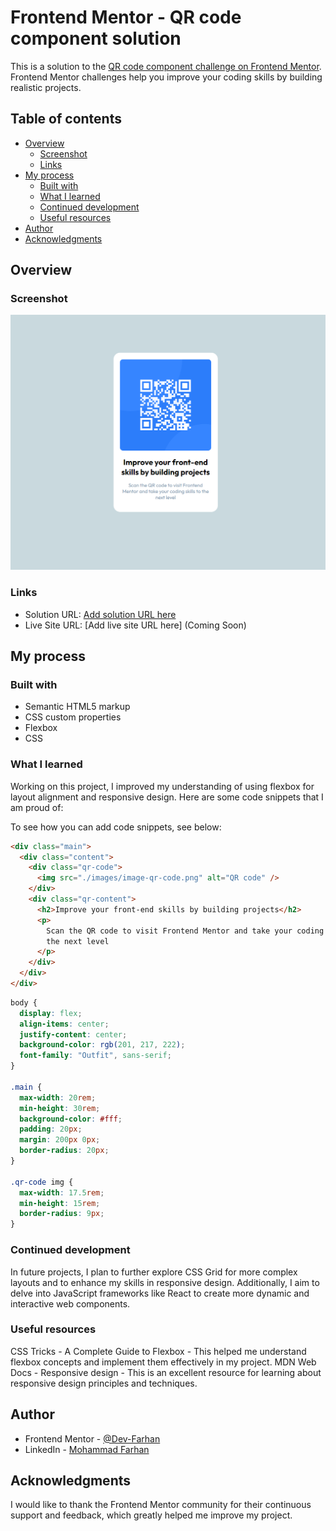 # Frontend Mentor - QR code component solution

This is a solution to the [QR code component challenge on Frontend Mentor](https://www.frontendmentor.io/challenges/qr-code-component-iux_sIO_H). Frontend Mentor challenges help you improve your coding skills by building realistic projects.

## Table of contents

- [Overview](#overview)
  - [Screenshot](#screenshot)
  - [Links](#links)
- [My process](#my-process)
  - [Built with](#built-with)
  - [What I learned](#what-i-learned)
  - [Continued development](#continued-development)
  - [Useful resources](#useful-resources)
- [Author](#author)
- [Acknowledgments](#acknowledgments)

## Overview

### Screenshot

![](./images/image.png)

### Links

- Solution URL: [Add solution URL here](https://github.com/Dev-Farhan/QR-Code-Component---Frontend-Mentor)
- Live Site URL: [Add live site URL here] (Coming Soon)

## My process

### Built with

- Semantic HTML5 markup
- CSS custom properties
- Flexbox
- CSS

### What I learned

Working on this project, I improved my understanding of using flexbox for layout alignment and responsive design. Here are some code snippets that I am proud of:

To see how you can add code snippets, see below:

```html
<div class="main">
  <div class="content">
    <div class="qr-code">
      <img src="./images/image-qr-code.png" alt="QR code" />
    </div>
    <div class="qr-content">
      <h2>Improve your front-end skills by building projects</h2>
      <p>
        Scan the QR code to visit Frontend Mentor and take your coding skills to
        the next level
      </p>
    </div>
  </div>
</div>
```

```css
body {
  display: flex;
  align-items: center;
  justify-content: center;
  background-color: rgb(201, 217, 222);
  font-family: "Outfit", sans-serif;
}

.main {
  max-width: 20rem;
  min-height: 30rem;
  background-color: #fff;
  padding: 20px;
  margin: 200px 0px;
  border-radius: 20px;
}

.qr-code img {
  max-width: 17.5rem;
  min-height: 15rem;
  border-radius: 9px;
}
```

### Continued development

In future projects, I plan to further explore CSS Grid for more complex layouts and to enhance my skills in responsive design. Additionally, I aim to delve into JavaScript frameworks like React to create more dynamic and interactive web components.

### Useful resources

CSS Tricks - A Complete Guide to Flexbox - This helped me understand flexbox concepts and implement them effectively in my project.
MDN Web Docs - Responsive design - This is an excellent resource for learning about responsive design principles and techniques.

## Author

- Frontend Mentor - [@Dev-Farhan](https://www.frontendmentor.io/profile/Dev-Farhan)
- LinkedIn - [Mohammad Farhan](https://www.linkedin.com/in/mohd-farhan0678/)

## Acknowledgments

I would like to thank the Frontend Mentor community for their continuous support and feedback, which greatly helped me improve my project.
